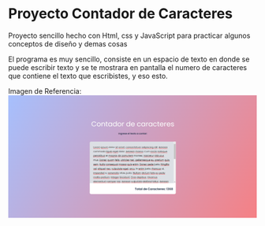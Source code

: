 # Proyecto Contador de Caracteres

Proyecto sencillo hecho con Html, css y JavaScript para practicar algunos conceptos de diseño y demas cosas

El programa es muy sencillo, consiste en un espacio de texto en donde se puede escribir texto y se te mostrara en pantalla el numero de caracteres que contiene el texto que escribistes, y eso esto.

Imagen de Referencia:
![imagen de muestra](image.png)